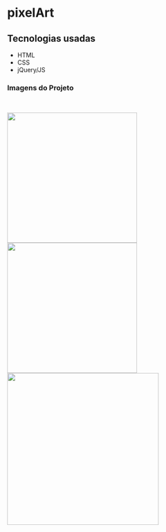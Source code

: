 # pixelArt

<h2>Tecnologias usadas</h2>

<ul>
    <li>HTML</li>
    <li>CSS</li>
    <li>jQuery/JS</li>
</ul>

<h3>
    Imagens do Projeto
</h3>    

<br>
<p float="left">
  <img src="https://user-images.githubusercontent.com/64391583/95399211-0d125800-08de-11eb-9262-49abb5910d93.jpeg" width="300" height="auto" />
  <img src="https://user-images.githubusercontent.com/64391583/95399694-1d770280-08df-11eb-84b6-6a376fa29683.jpeg" width="300" height="auto" /> 
  <img src="https://user-images.githubusercontent.com/64391583/95400034-01279580-08e0-11eb-8dd4-09df733ba873.gif"  width="350" height="auto"/>
 
</p>



